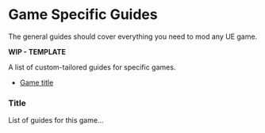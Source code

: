 # Game Specific Guides
The general guides should cover everything you need to mod any UE game.<br>

**WIP - TEMPLATE**

A list of custom-tailored guides for specific games.
- [Game title](#title)



### Title
List of guides for this game...


